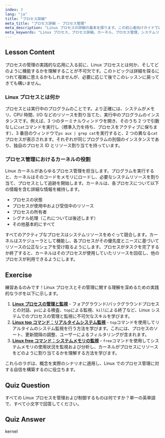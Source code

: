 ```yaml
---
index: 3
lang: "ja"
title: "プロセス詳細"
meta_title: "プロセス詳細 - プロセス管理"
meta_description: "Linux プロセスの詳細の基本を探ります。この初心者向けガイドでは、プロセスとは何か、Linux カーネルがプロセス管理をどのように処理するか、CPU やメモリなどのシステムリソースをどのように割り当てるかを説明します。"
meta_keywords: "Linux プロセス，プロセス詳細，カーネル，プロセス管理，システムリソース，ps aux, CPU, メモリ，Linux チュートリアル，初心者ガイド"
---
```


## Lesson Content

プロセスの管理の実践的な応用に入る前に、Linux プロセスとは何か、そしてどのように機能するかを理解することが不可欠です。このトピックは詳細を探るにつれて複雑に思えるかもしれませんが、必要に応じて後でこのレッスンに戻ってきても構いません。

### Linux プロセスとは何か

プロセスとは実行中のプログラムのことです。より正確には、システムがメモリ、CPU 時間、I/O などのリソースを割り当てた、実行中のプログラムのインスタンスです。例えば、3 つのターミナルウィンドウを開き、そのうち 2 つで引数なしに`cat`コマンドを実行し（標準入力を待ち、プロセスをアクティブに保ちます）、3 番目のウィンドウで`ps aux | grep cat`を実行すると、2 つの異なる`cat`プロセスが表示されます。それぞれが同じプログラムの別個のインスタンスであり、独自のプロセス ID とリソース割り当てを持っています。

### プロセス管理におけるカーネルの役割

Linux カーネルがあらゆるプロセス管理を担当します。プログラムを実行すると、カーネルはそのコードをメモリにロードし、必要なシステムリソースを割り当て、プロセスとして追跡を開始します。カーネルは、各プロセスについて以下の情報を含む詳細な情報を維持します。

- プロセスの状態
- プロセスが使用中および受信中のリソース
- プロセスの所有者
- シグナル処理（これについては後述します）
- その他基本的にすべて

すべてのアクティブなプロセスはシステムリソースをめぐって競合します。カーネルはスケジューラとして機能し、各プロセスがその優先度とニーズに基づいてリソースの公正なシェアを受け取るようにします。プロセスがタスクを完了するか終了すると、カーネルはそのプロセスが使用していたリソースを回収し、他のプロセスが利用できるようにします。

## Exercise

練習あるのみです！Linux プロセスとその管理に関する理解を深めるための実践的なラボを以下に示します。

1. **[Linux プロセスの管理と監視](https://labex.io/ja/labs/comptia-manage-and-monitor-linux-processes-590864)** - フォアグラウンド/バックグラウンドプロセスとの対話、`ps`による検査、`top`による監視、`kill`による終了など、Linux システムでのプロセスの管理と監視に不可欠なスキルを学びます。
2. **[Linux top コマンド：リアルタイムシステム監視](https://labex.io/ja/labs/linux-linux-top-command-real-time-system-monitoring-388500)** - `top`コマンドを使用してリアルタイムのシステム監視を行う方法を学びます。これには、プロセスのソート、更新間隔の調整、ユーザーによるフィルタリングが含まれます。
3. **[Linux free コマンド：システムメモリの監視](https://labex.io/ja/labs/linux-linux-free-command-monitoring-system-memory-388496)** - `free`コマンドを使用してシステムメモリの使用状況を監視および分析し、カーネルがプロセスにリソースをどのように割り当てるかを理解する方法を学びます。

これらのラボは、概念を実際のシナリオに適用し、Linux でのプロセス管理に対する自信を構築するのに役立ちます。

## Quiz Question

すべての Linux プロセスを管理および制御するものは何ですか？単一の英単語で、すべて小文字で回答してください。

## Quiz Answer

kernel
